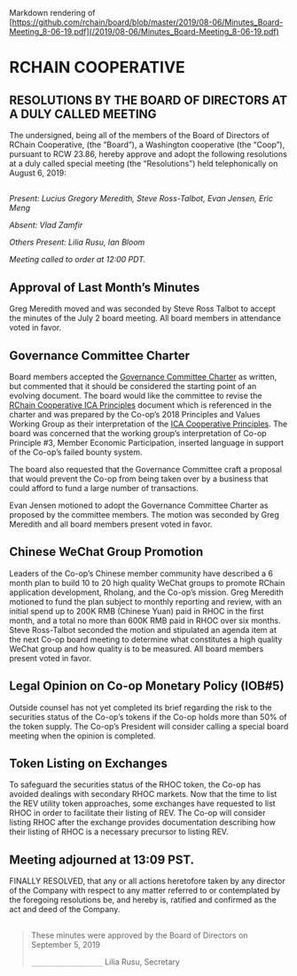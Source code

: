 Markdown rendering of [https://github.com/rchain/board/blob/master/2019/08-06/Minutes_Board-Meeting_8-06-19.pdf](/2019/08-06/Minutes_Board-Meeting_8-06-19.pdf)
##

# RCHAIN COOPERATIVE

## RESOLUTIONS BY THE BOARD OF DIRECTORS AT A DULY CALLED MEETING

The undersigned, being all of the members of the Board of Directors of RChain Cooperative, (the “Board”), a Washington cooperative (the “Coop”), pursuant to RCW 23.86, hereby approve and adopt the following resolutions at a duly called special meeting (the “Resolutions”) held telephonically on August 6, 2019:

##

*Present:  Lucius Gregory Meredith, Steve Ross-Talbot, Evan Jensen, Eric Meng*

*Absent:  Vlad Zamfir*

*Others Present:  Lilia Rusu, Ian Bloom*

*Meeting called to order at 12:00 PDT.*

##

## Approval of Last Month’s Minutes

Greg Meredith moved and was seconded by Steve Ross Talbot to accept the minutes of the July 2 board meeting. All board members in attendance voted in favor.

## Governance Committee Charter
Board members accepted the [Governance Committee Charter](/2019/06-11/Governance%20Committee%20Charter%20(Draft).pdf) as written, but commented that it should be considered the starting point of an evolving document. The board would like the committee to revise the [RChain Cooperative ICA Principles](/2019/08-06/RChain%20Cooperative%20ICA%20Principles.pdf) document which is referenced in the charter and was prepared by the Co-op’s 2018 Principles and Values Working Group as their interpretation of the [ICA Cooperative Principles](/2019/08-06/ica-guidance-notes-en-310629900.pdf). The board was concerned that the working group’s interpretation of Co-op Principle #3, Member Economic Participation, inserted language in support of the Co-op’s failed bounty system.

The board also requested that the Governance Committee craft a proposal that would prevent the Co-op from being taken over by a business that could afford to fund a large number of transactions.

Evan Jensen motioned to adopt the Governance Committee Charter as proposed by the committee members. The motion was seconded by Greg Meredith and all board members present voted in favor.

## Chinese WeChat Group Promotion
Leaders of the Co-op’s Chinese member community have described a 6 month plan to build 10 to 20 high quality WeChat groups to promote RChain application development, Rholang, and the Co-op’s mission.
Greg Meredith motioned to fund the plan subject to monthly reporting and review, with an initial spend up to 200K RMB (Chinese Yuan) paid in RHOC in the first month, and a total no more than 600K RMB paid in RHOC over six months. Steve Ross-Talbot seconded the motion and stipulated an agenda item at the next Co-op board meeting to determine what constitutes a high quality WeChat group and how quality is to be measured. All board members present voted in favor.

## Legal Opinion on Co-op Monetary Policy (IOB#5) 
Outside counsel has not yet completed its brief regarding the risk to the securities status of the Co-op’s tokens if the Co-op holds more than 50% of the token supply. The Co-op’s President will consider calling a special board meeting when the opinion is completed.

## Token Listing on Exchanges
To safeguard the securities status of the RHOC token, the Co-op has avoided dealings with secondary RHOC markets. Now that the time to list the REV utility token approaches, some exchanges have requested to list RHOC in order to facilitate their listing of REV. The Co-op will consider listing RHOC after the exchange provides documentation describing how their listing of RHOC is a necessary precursor to listing REV.

## Meeting adjourned at 13:09 PST. 

FINALLY RESOLVED, that any or all actions heretofore taken by any director of the Company with respect to any matter referred to or contemplated by the foregoing resolutions be, and hereby is, ratified and confirmed as the act and deed of the Company.

##

>These minutes were approved by the Board of Directors on September 5, 2019
>
> `__________________`
> Lilia Rusu, Secretary
